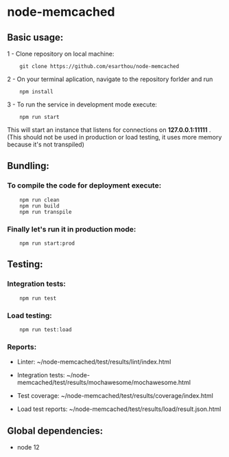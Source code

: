 # node-memcached


## Basic usage:

1 - Clone repository on local machine:  
    
        git clone https://github.com/esarthou/node-memcached

2 - On your terminal aplication, navigate to the repository forlder and run 
            
        npm install

3 - To run the service in development mode execute:
        
        npm run start
     
This will start an instance that listens for connections on **127.0.0.1:11111** . (This should not be used in production or load testing, it uses more memory because it's not transpiled)

## Bundling:

### To compile the code for deployment execute:

        npm run clean
        npm run build
        npm run transpile

### Finally let's run it in production mode:

        npm run start:prod

## Testing:
### Integration tests: 
        npm run test

### Load testing:
        npm run test:load

### Reports:

- Linter: ~/node-memcached/test/results/lint/index.html

- Integration tests: ~/node-memcached/test/results/mochawesome/mochawesome.html

- Test coverage: ~/node-memcached/test/results/coverage/index.html

- Load test reports: ~/node-memcached/test/results/load/result.json.html

## Global dependencies:

- node 12 
